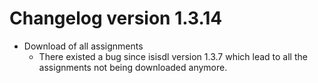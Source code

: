 # Changelog version 1.3.14

- Download of all assignments
  - There existed a bug since isisdl version 1.3.7 which lead to all the assignments not being downloaded anymore.